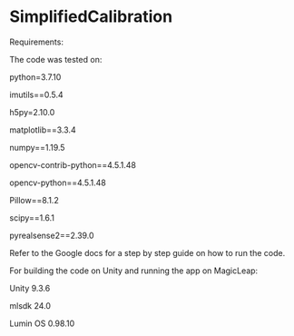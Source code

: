 # SimplifiedCalibration

Requirements: 

The code was tested on:

python=3.7.10  

imutils==0.5.4

h5py=2.10.0

matplotlib==3.3.4

numpy==1.19.5

opencv-contrib-python==4.5.1.48

opencv-python==4.5.1.48

Pillow==8.1.2

scipy==1.6.1

pyrealsense2==2.39.0


Refer to the Google docs for a step by step guide on how to run the code.

For building the code on Unity and running the app on MagicLeap:

Unity 9.3.6

mlsdk 24.0

Lumin OS 0.98.10



